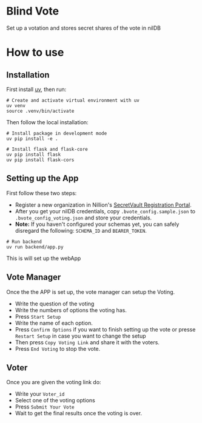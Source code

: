 # Blind Vote

Set up a votation and stores secret shares of the vote in nilDB

# How to use

## Installation
First install [uv](https://docs.astral.sh/uv/getting-started/installation/), then run:
```shell
# Create and activate virtual environment with uv
uv venv
source .venv/bin/activate
```

Then follow the local installation:
```shell
# Install package in development mode
uv pip install -e .
```

```shell
# Install flask and flask-core
uv pip install flask
uv pip install flask-cors
```

## Setting up the App

First follow these two steps:
- Register a new organization in Nillion's [SecretVault Registration
Portal](https://sv-sda-registration.replit.app/).
- After you get your nilDB credentials, copy `.bvote_config.sample.json` to `.bvote_config_voting.json` and store your credentials.
- **Note:** If you haven't configured your schemas yet, you can safely disregard the following: `SCHEMA_ID` and `BEARER_TOKEN`.

```shell
# Run backend
uv run backend/app.py
```

This is will set up the webApp

## Vote Manager

Once the the APP is set up, the vote manager can setup the Voting.

- Write the question of the voting
- Write the numbers of options the voting has.
- Press `Start Setup`
- Write the name of each option.
- Press `Confirm Options` if you want to finish setting up the vote or presse `Restart Setup` in case you want to change the setup
- Then press `Copy Voting Link` and share it with the voters.
- Press `End Voting` to stop the vote.

## Voter

Once you are given the voting link do:

- Write your `Voter_id`
- Select one of the voting options
- Press `Submit Your Vote`
- Wait to get the final results once the voting is over.





